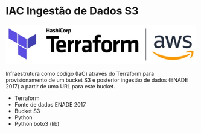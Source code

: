 ﻿# IAC Ingestão de Dados S3
 
 ![terraform+aws](img/terraform+aws.jpg)
 
Infraestrutura como código (IaC) através do Terraform para provisionamento de um bucket S3 e posterior ingestão de dados (ENADE 2017) a partir de uma URL para este bucket.

* Terraform
* Fonte de dados ENADE 2017
* Bucket S3
* Python
* Python boto3 (lib)
